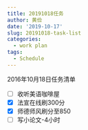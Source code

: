 ```yaml
---
title: 20191018任务
author: 黄俭
date: '2019-10-17'
slug: 20191018-task-list
categories:
  - work plan
tags:
  - Schedule
---
```



2016年10月18日任务清单

- [ ] 收听美语咖啡屋
- [X] 法宣在线刷300分
- [X] 师德师风刷分至850
- [ ] 写小论文-4小时